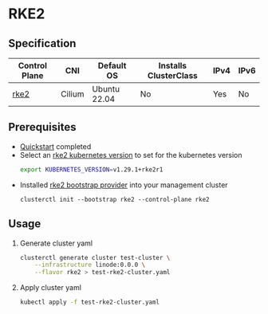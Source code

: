 # RKE2
## Specification
| Control Plane                 | CNI    | Default OS   | Installs ClusterClass | IPv4 | IPv6 |
|-------------------------------|--------|--------------|-----------------------|------|------|
| [rke2](https://docs.rke2.io/) | Cilium | Ubuntu 22.04 | No                    | Yes  | No   |
## Prerequisites
* [Quickstart](../getting-started.md) completed
* Select an [rke2 kubernetes version](https://github.com/rancher/rke2/releases) to set for the kubernetes version
  ```bash
  export KUBERNETES_VERSION=v1.29.1+rke2r1
  ```
* Installed [rke2 bootstrap provider](https://github.com/rancher-sandbox/cluster-api-provider-rke2) into your management cluster
  ```shell
  clusterctl init --bootstrap rke2 --control-plane rke2
  ```
## Usage
1. Generate cluster yaml
    ```bash
    clusterctl generate cluster test-cluster \
        --infrastructure linode:0.0.0 \
        --flavor rke2 > test-rke2-cluster.yaml
    ```
2. Apply cluster yaml
    ```bash
    kubectl apply -f test-rke2-cluster.yaml
    ```
